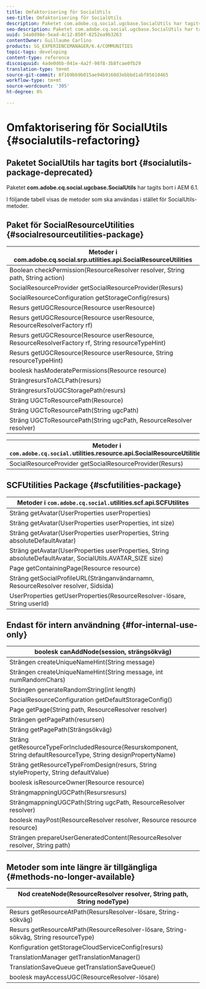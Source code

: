 ```yaml
---
title: Omfaktorisering för SocialUtils
seo-title: Omfaktorisering för SocialUtils
description: Paketet com.adobe.cq.social.ugcbase.SocialUtils har tagits bort i AEM 6.1
seo-description: Paketet com.adobe.cq.social.ugcbase.SocialUtils har tagits bort i AEM 6.1
uuid: 54a0d98e-5ead-4c12-850f-8252ea9b3263
contentOwner: Guillaume Carlino
products: SG_EXPERIENCEMANAGER/6.4/COMMUNITIES
topic-tags: developing
content-type: reference
discoiquuid: 4ade0d6b-041e-4a2f-98f8-3b8fcae0fb29
translation-type: tm+mt
source-git-commit: 8f169bb9b015ae94b9160d3ebbbd1abf85610465
workflow-type: tm+mt
source-wordcount: '305'
ht-degree: 0%

---
```



# Omfaktorisering för SocialUtils {#socialutils-refactoring}

## Paketet SocialUtils har tagits bort {#socialutils-package-deprecated}

Paketet **com.adobe.cq.social.ugcbase.SocialUtils** har tagits bort i AEM 6.1.

I följande tabell visas de metoder som ska användas i stället för SocialUtils-metoder.

## Paket för SocialResourceUtilities  {#socialresourceutilities-package}

| Metoder i com.adobe.cq.social.srp.utilities.api.SocialResourceUtilities |
|---|
| Boolean checkPermission(ResourceResolver resolver, String path, String action) |  |
| SocialResourceProvider getSocialResourceProvider(Resurs) |  |
| SocialResourceConfiguration getStorageConfig(resurs) |  |
| Resurs getUGCResource(Resource userResource) |  |
| Resurs getUGCResource(Resource userResource, ResourceResolverFactory rf) | new |
| Resurs getUGCResource(Resource userResource, ResourceResolverFactory rf, String resourceTypeHint) | new |
| Resurs getUGCResource(Resource userResource, String resourceTypeHint) |  |
| boolesk hasModeratePermissions(Resource resource) |  |
| SträngresursToACLPath(resurs) |  |
| SträngresursToUGCStoragePath(resurs) | ersätter String resourceToUGCPath(Resource) |
| Sträng UGCToResourcePath(Resource) |  |
| Sträng UGCToResourcePath(String ugcPath) | metodsignaturen har ändrats |
| Sträng UGCToResourcePath(String ugcPath, ResourceResolver resolver) | new |

| Metoder i `com.adobe.cq.social.`utilities.resource.api.SocialResourceUtilities |
|---|
| SocialResourceProvider getSocialResourceProvider(Resurs) | ersätter SocialResourceProvider getConfiguringProvider(Resource) |

## SCFUtilities Package {#scfutilities-package}

| Metoder i `com.adobe.cq.social.`utilities.scf.api.SCFUtilites |
|---|
| Sträng getAvatar(UserProperties userProperties) |
| Sträng getAvatar(UserProperties userProperties, int size) |
| Sträng getAvatar(UserProperties userProperties, String absoluteDefaultAvatar) |
| Sträng getAvatar(UserProperties userProperties, String absoluteDefaultAvatar, SocialUtils.AVATAR_SIZE size) |
| Page getContainingPage(Resource resource) |
| Sträng getSocialProfileURL(Stränganvändarnamn, ResourceResolver resolver, Sidsida) |
| UserProperties getUserProperties(ResourceResolver-lösare, String userId) |

## Endast för intern användning {#for-internal-use-only}

| boolesk canAddNode(session, strängsökväg) |
|---|
| Strängen createUniqueNameHint(String message) |
| Strängen createUniqueNameHint(String message, int numRandomChars) |
| Strängen generateRandomString(int length) |
| SocialResourceConfiguration getDefaultStorageConfig() |
| Page getPage(String path, ResourceResolver resolver) |
| Strängen getPagePath(resursen) |
| Sträng getPagePath(Strängsökväg) |
| Sträng getResourceTypeForIncludedResource(Resurskomponent, String defaultResourceType, String designPropertyName) |
| Sträng getResourceTypeFromDesign(resurs, String styleProperty, String defaultValue) |
| boolesk isResourceOwner(Resource resource) |
| SträngmappningUGCPath(Resursresurs) |
| SträngmappningUGCPath(String ugcPath, ResourceResolver resolver) |
| boolesk mayPost(ResourceResolver resolver, Resource resource resource) |
| Strängen prepareUserGeneratedContent(ResourceResolver resolver, String path) |

## Metoder som inte längre är tillgängliga {#methods-no-longer-available}

| Nod createNode(ResourceResolver resolver, String path, String nodeType) |
|---|
| Resurs getResourceAtPath(ResursResolver-lösare, String-sökväg) |
| Resurs getResourceAtPath(ResourceResolver-lösare, String-sökväg, String resourceType) |
| Konfiguration getStorageCloudServiceConfig(resurs) |
| TranslationManager getTranslationManager() |
| TranslationSaveQueue getTranslationSaveQueue() |
| boolesk mayAccessUGC(ResourceResolver-lösare) |

